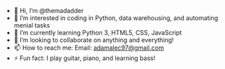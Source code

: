 - 👋 Hi, I’m @themadadder
- 👀 I’m interested in coding in Python, data warehousing, and automating menial tasks
- 🌱 I’m currently learning Python 3, HTML5, CSS, JavaScript
- 💞️ I’m looking to collaborate on anything and everything!
- 📫 How to reach me: Email: adamalec97@gmail.com
- ⚡ Fun fact: I play guitar, piano, and learning bass!

<!---
themadadder/themadadder is a ✨ special ✨ repository because its `README.md` (this file) appears on your GitHub profile.
You can click the Preview link to take a look at your changes.
--->
